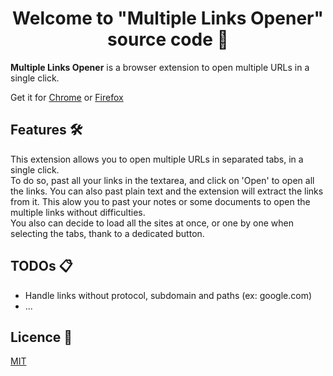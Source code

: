 <h1 align="center">Welcome to "Multiple Links Opener" source code 👋</h1>

__Multiple Links Opener__ is a browser extension to open multiple URLs in a single click. 

Get it for [Chrome]() or [Firefox]()

## Features 🛠 

This extension allows you to open multiple URLs in separated tabs, in a single click.  
To do so, past all your links in the textarea, and click on 'Open' to open all the links.
You can also past plain text and the extension will extract the links from it. This alow you to past your notes or some documents to open the multiple links without difficulties.  
You also can decide to load all the sites at once, or one by one when selecting the tabs, thank to a dedicated button.

## TODOs 📋 

 - Handle links without protocol, subdomain and paths (ex: google.com) 
 - ...

## Licence 📃 

[MIT](https://choosealicense.com/licenses/mit/)